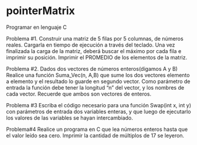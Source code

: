 # pointerMatrix
Programar en lenguaje C

Problema #1.
Construir una matriz de 5 filas por 5 columnas, de números reales. 
Cargarla en tiempo de ejecución a través del teclado. 
Una vez finalizada la carga de la matriz, deberá buscar el máximo por cada fila e imprimir su posición. 
Imprimir el PROMEDIO de los elementos de la matriz.


Problema #2.
Dados dos vectores de números enteros(digamos A y B)
Realice una función Suma_Vec(n, A,B) que sume los dos vectores elemento a elemento y el resultado lo guarde en segundo vector. Como parámetro de entrada la función debe tener la longitud “n” del vector, y los nombres de cada vector. Recuerde que ambos son vectores de enteros.

Problema #3
Escriba el código necesario para una función Swap(int x, int y) con parámetros de entrada dos variables enteras, y que luego de ejecutarlo los valores de las variables se hayan intercambiado.

Problema#4
Realice un programa en C que lea números enteros hasta que el valor leído sea cero. Imprimir la cantidad de múltiplos de 17 se leyeron.
